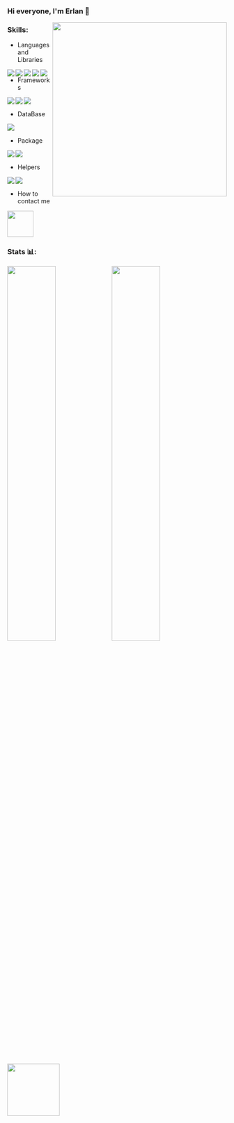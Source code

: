 ### Hi everyone, I'm Erlan 👋

<img width="400px" align="right" src="https://cdn.dribbble.com/users/330915/screenshots/3587000/10_coding_dribbble.gif" />

### Skills:
- Languages and Libraries
 <img align="left" src="https://img.shields.io/badge/html5-%23E34F26.svg?style=for-the-badge&logo=html5&logoColor=white" />
 <img align="left" src="https://img.shields.io/badge/css3-%231572B6.svg?style=for-the-badge&logo=css3&logoColor=white">
 <img align="left" src="https://img.shields.io/badge/SASS-hotpink.svg?style=for-the-badge&logo=SASS&logoColor=white" />
 <img align="left" src="https://img.shields.io/badge/javascript-%23323330.svg?style=for-the-badge&logo=javascript&logoColor=%23F7DF1E" />
 <img align="left" src="https://img.shields.io/badge/react-%2320232a.svg?style=for-the-badge&logo=react&logoColor=%2361DAFB" />
 
- Frameworks
<img align="left" src="https://img.shields.io/badge/bootstrap-%23563D7C.svg?style=for-the-badge&logo=bootstrap&logoColor=white">
<img align="left" src="https://img.shields.io/badge/chakra-%234ED1C5.svg?style=for-the-badge&logo=chakraui&logoColor=white" />
<img src="https://img.shields.io/badge/MUI-%230081CB.svg?style=for-the-badge&logo=mui&logoColor=white">

- DataBase
<img src="https://img.shields.io/badge/Firebase-039BE5?style=for-the-badge&logo=Firebase&logoColor=white" />

- Package 
<img align="left" src="https://img.shields.io/badge/NPM-%23000000.svg?style=for-the-badge&logo=npm&logoColor=white" />
<img src="https://img.shields.io/badge/yarn-%232C8EBB.svg?style=for-the-badge&logo=yarn&logoColor=white">

- Helpers
<img align="left" src="https://img.shields.io/badge/-Stackoverflow-FE7A16?style=for-the-badge&logo=stack-overflow&logoColor=white" />
<img src="https://img.shields.io/badge/Codepen-000000?style=for-the-badge&logo=codepen&logoColor=white" />

- How to contact me
<a href="https://t.me/ErlanzZz"> 
 <img width="60px" src="https://icons-for-free.com/iconfiles/png/512/messenger+social+telegram+icon-1320194696007326491.png">
</a>

### Stats 📊:
<img align="left" width="47%" src="https://github-readme-stats.vercel.app/api?username=batyrbek0v&show_icons=true&theme=material-palenight" />
<img align="left" width="47%" src="https://github-readme-stats.vercel.app/api/top-langs/?username=batyrbek0v&layout=compact&theme=material-palenight" />
<img align="bottom" width="120px" src="https://gpvc.arturio.dev/batyrbek0v" />
